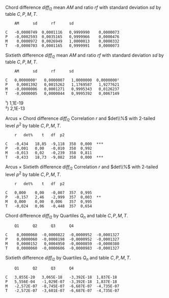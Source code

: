 Chord difference $diff_{l2}$ mean $AM$ and ratio $rf$ with standard deviation $sd$ by table $C, P, M, T$.

~~~
	AM		sd		rf		sd

C	-0,0000749 	0,0001116	0,9999990	 0,0000073 
P	-0,0002593 	0,0035165	0,9999966	 0,0000476 
M	 0,0000972 	0,0026949	1,0000013	 0,0000332 
T	-0,0000703 	0,0001165	0,9999991	 0,0000073
~~~

Sixtieth difference $diff_{i2}$ mean $AM$ and ratio $rf$ with standard deviation $sd$ by table $C, P, M, T$.
~~~
	AM		sd		rf		sd

C	0,0000000¹	 0,0000007 	 1,0000000 	0,0000000²
P	 0,0001392 	 0,0015262 	 1,1769587 	 1,9277621 
M	-0,0000006 	 0,0001271 	 0,9995343 	 0,0126237 
T	-0,0000005 	 0,0000044 	 0,9995392 	 0,0067149
~~~
¹) 1,1E-19  
²) 2,1E-13

Arcus × Chord difference $diff_{l2}$ Correlation $r$ and $det\\%$ with 2-tailed level $p^2$ by table $C, P, M, T$.

~~~
	r	det%	t	df	p2	

C	-0,434	 18,85 	-9,118	358	 0,000 	***
P	-0,001	 0,00 	-0,010	358	 0,992 	
M	-0,013	 0,02 	-0,239	358	 0,811 	
T	-0,433	 18,73 	-9,082	358	 0,000 	***
~~~

Arcus × Sixtieth difference $diff_{i2}$ Correlation $r$ and $det\\%$ with 2-tailed level $p^2$ by table $C, P, M, T$.
~~~
	r	det%	t	df	p2	

C	0,000	 0,00 	-0,007	357	 0,995 	
P	-0,157	 2,46 	-2,999	357	 0,003 	**
M	0,000	 0,00 	0,006	357	 0,995 	
T	-0,024	 0,06 	-0,448	357	 0,654
~~~

Chord difference $diff_{l2}$ by Quartiles $Q_n$ and table $C, P, M, T$.
~~~
	Q1		Q2		Q3		Q4

C	 0,0000060 	-0,0000822 	-0,0000952 	-0,0001327 
P	 0,0000060 	-0,0008198 	-0,0000952 	-0,0001327 
M	 0,0000152 	 0,0004950 	-0,0000859 	-0,0000380 
T	 0,0000060 	-0,0000606 	-0,0000983 	-0,0001327
~~~

Sixtieth difference $diff_{i2}$ by Quartiles $Q_n$ and table $C, P, M, T$.
~~~
	Q1		Q2		Q3		Q4

C	3,855E-20	3,065E-18	-3,392E-18	1,837E-18
P	5,556E-04	-1,029E-07	-3,392E-18	1,837E-18
M	-2,572E-07	-8,745E-07	-6,687E-07	-4,735E-07
T	-2,572E-07	-3,601E-07	-6,687E-07	-4,735E-07

~~~
